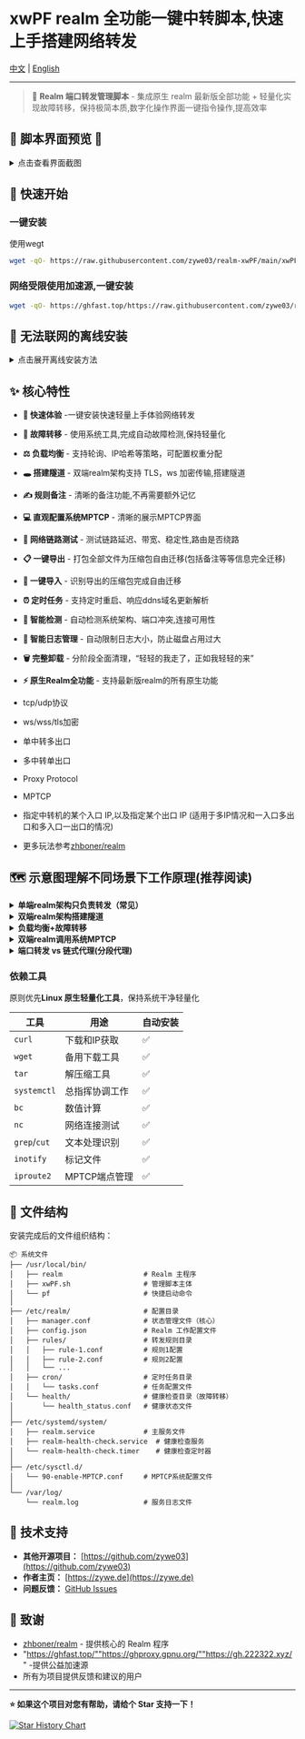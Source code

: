 # xwPF realm 全功能一键中转脚本,快速上手搭建网络转发

[中文](README.md) | [English](README_EN.md)

---

> 🛜 **Realm 端口转发管理脚本** - 集成原生 realm 最新版全部功能 + 轻量化实现故障转移，保持极简本质,数字化操作界面一键指令操作,提高效率

## 📸 脚本界面预览 📸

<details>
<summary>点击查看界面截图</summary>

**主界面**
![主界面](https://i.mji.rip/2025/07/17/00ea7f801a89bb83cf6d4cbef4a050e5.png)

**定时任务管理**
![定时任务](https://i.mji.rip/2025/07/11/46ad95de9117d32b444097ead36f9850.png)

**转发配置管理**
![配置管理](https://i.mji.rip/2025/07/17/56557ca87dee48d112b735ad78e0f65e.png)

**负载均衡与故障转移**
![负载均衡+故障转移](https://i.mji.rip/2025/07/17/e545e7ee444a0a2aa3592d080678696c.png)

**中转网络链路测试功能**
![中转网络链路测试](https://i.mji.rip/2025/07/31/2c8a2d147b63c5299bbb7aa02068726e.png)

</details>

## 🚀 快速开始

### 一键安装
使用wegt
```bash
wget -qO- https://raw.githubusercontent.com/zywe03/realm-xwPF/main/xwPF.sh | sudo bash -s install
```

### 网络受限使用加速源,一键安装

```bash
wget -qO- https://ghfast.top/https://raw.githubusercontent.com/zywe03/realm-xwPF/main/xwPF.sh | sudo bash -s install
```

## 🧭 无法联网的离线安装

<details>
<summary>点击展开离线安装方法</summary>

适用于完全无法连接网络

**下载必要文件**

在有网络的设备上下载以下文件：
- **脚本文件下载**：[xwPF.sh](https://github.com/zywe03/realm-xwPF/raw/main/xwPF.sh) (右键点击 → 另存为)
- **Realm 程序下载**（根据系统架构选择）：

| 架构 | 适用系统 | 下载链接 | 检测命令 |
|------|----------|----------|----------|
| x86_64 | 常见64位系统 | [realm-x86_64-unknown-linux-gnu.tar.gz](https://github.com/zhboner/realm/releases/download/v2.7.0/realm-x86_64-unknown-linux-gnu.tar.gz) | `uname -m` 显示 `x86_64` |
| aarch64 | ARM64系统 | [realm-aarch64-unknown-linux-gnu.tar.gz](https://github.com/zhboner/realm/releases/download/v2.7.0/realm-aarch64-unknown-linux-gnu.tar.gz) | `uname -m` 显示 `aarch64` |
| armv7 | ARM32系统（如树莓派） | [realm-armv7-unknown-linux-gnueabihf.tar.gz](https://github.com/zhboner/realm/releases/download/v2.7.0/realm-armv7-unknown-linux-gnueabihf.tar.gz) | `uname -m` 显示 `armv7l` 或 `armv6l` |

随便创建一个目录放置脚本和压缩包文件,bash指令启动脚本选择**1. 安装配置**会优先自动检测**脚本同目录下的realm文件**进行安装

</details>

## ✨ 核心特性

- **🚀 快速体验** -一键安装快速轻量上手体验网络转发
- **🔄 故障转移** - 使用系统工具,完成自动故障检测,保持轻量化
- **⚖️ 负载均衡** - 支持轮询、IP哈希等策略，可配置权重分配
- **🕳️ 搭建隧道** - 双端realm架构支持 TLS，ws 加密传输,搭建隧道
- **✍️ 规则备注** - 清晰的备注功能,不再需要额外记忆
- **💻 直观配置系统MPTCP** - 清晰的展示MPTCP界面
- **🛜 网络链路测试** - 测试链路延迟、带宽、稳定性,路由是否绕路

- **📋 一键导出** - 打包全部文件为压缩包自由迁移(包括备注等等信息完全迁移)
- **📒 一键导入** - 识别导出的压缩包完成自由迁移
- **⏰ 定时任务** - 支持定时重启、响应ddns域名更新解析
- **🔧 智能检测** - 自动检测系统架构、端口冲突,连接可用性

- **📝 智能日志管理** - 自动限制日志大小，防止磁盘占用过大
- **🗑️ 完整卸载** - 分阶段全面清理，“轻轻的我走了，正如我轻轻的来”
- **⚡ 原生Realm全功能** - 支持最新版realm的所有原生功能
- tcp/udp协议
- ws/wss/tls加密
- 单中转多出口
- 多中转单出口
- Proxy Protocol
- MPTCP
- 指定中转机的某个入口 IP,以及指定某个出口 IP (适用于多IP情况和一入口多出口和多入口一出口的情况)
- 更多玩法参考[zhboner/realm](https://github.com/zhboner/realm)

## 🗺️ 示意图理解不同场景下工作原理(推荐阅读)

<details>
<summary><strong>单端realm架构只负责转发（常见）</strong></summary>

中转机安装realm,落地机安装业务软件

中转机realm只负责原模原样把设置的监听IP：端口收到的数据包进行转发到出口机,加密解密由业务软件负责

所以整个链路的加密协议由出口机业务软件决定

![e3c0a9ebcee757b95663fc73adc4e880.png](https://i.mji.rip/2025/07/17/e3c0a9ebcee757b95663fc73adc4e880.png)

</details>

<details>
<summary><strong>双端realm架构搭建隧道</strong></summary>

中转机安装realm,落地机要安装realm和业务软件

在realm和realm之间多套一层realm支持的加密传输

#### 所以中转机realm选择的加密,伪装域名等等,必须与落地机一致,否则无法解密

![4c1f0d860cd89ca79f4234dd23f81316.png](https://i.mji.rip/2025/07/17/4c1f0d860cd89ca79f4234dd23f81316.png)

</details>

<details>
<summary><strong>负载均衡+故障转移</strong></summary>

- 同一端口转发有多个落地机
![a9f7c94e9995022557964011d35c3ad4.png](https://i.mji.rip/2025/07/15/a9f7c94e9995022557964011d35c3ad4.png)

- 前置>多中转>单落地
![2cbc533ade11a8bcbbe63720921e9e05.png](https://i.mji.rip/2025/07/17/2cbc533ade11a8bcbbe63720921e9e05.png)

- `轮询`模式 (roundrobin)

不断切换规则组里的落地机

- `IP哈希`模式 (iphash)

基于源 IP 的哈希值，决定流量走向，保证同一 IP 的请求始终落到同一落地机

- 权重即分配概率

- 故障转移

检测到某个出口故障，暂时移出负载均衡列表，恢复之后会自动添加进负载均衡列表

原生realm暂不支持故障转移

- 脚本的实现原理
```
1. systemd定时器触发 (每4秒)
   ↓
2. 执行健康检查脚本
   ↓
3. 读取规则配置文件
   ↓
4. 对每个目标执行TCP连通性检测
   ├── nc -z -w3 target port
   └── 备用: telnet target port
   ↓
5. 更新健康状态文件（原子更新）
   ├── 成功: success_count++, fail_count=0
   └── 失败: fail_count++, success_count=0
   ↓
6. 判断状态变化
   ├── 连续失败2次 → 标记为故障
   └── 连续成功2次+冷却期120秒(避免抖动频繁切换) → 标记为恢复
   ↓
7. 如有状态变化，创建更新标记文件
```

客户端可使用指令`while ($true) { (Invoke-WebRequest -Uri 'http://ifconfig.me/ip' -UseBasicParsing).Content; Start-Sleep -Seconds 1 }` 或 `while true; do curl -s ifconfig.me; echo; sleep 1; done` 实时监听IP变化情况,确定模式生效

</details>

<details>
<summary>
<strong>双端realm调用系统MPTCP</strong>
</summary>

MPTCP端点不是创建一张新的虚拟网卡，而是：
告诉MPTCP协议栈：这个IP地址可以用于MPTCP连接
指定路径：数据可以通过这个IP地址和对应的网卡传输
建立多路径：让一个TCP连接可以同时使用多个网络路径

**Q:为什么需要同时指定IP和网卡？**
网卡接口：系统需要知道这个IP地址对应哪个物理网卡，用于路由选择
IP地址：MPTCP协议需要知道可以使用哪些IP地址建立子流
192.168.1.100 dev eth0 subflow = 告诉MPTCP可以通过eth0网卡的这个IP建立连接
10.0.0.50 dev eth1 subflow = 告诉MPTCP可以通过eth1网卡的这个IP建立连接

如果想要更精细的控制，可以考虑：

服务端也设置subflow端点：
让服务端主动发起到中转机的连接，可能或许提高连接建立速度
使用fullmesh模式：
在网络环境复杂时提供更多连接路径
但会增加复杂性

</details>

<details>
<summary><strong>端口转发 vs 链式代理(分段代理)</strong></summary>

容易搞混的两个概念

**简单理解**

端口转发只负责把某个端口的流量转发到另一个端口

链式代理是这样

分成了两段代理链,所以又称为分段代理,二级代理（有机会再细讲配置）

**各有各的优点**看使用场景 | 注意有的机不允许安装代理 | 不过某些场景链式会很灵活

| 链式代理 (Chained Proxy) | 端口转发 (Port Forwarding) |
| :------------------- | :--------------------- |
| 链路的机都要安装代理软件           | 中转机安装转发,出口机安装代理        |
| 配置文件复杂度较高            | 配置文件复杂度低（L4层转发）        |
| 会有每跳解包/封包开销          | 原生 TCP/UDP 透传，理论上更快    |
| 出站控制分流更精确（每跳配置出口）    | 难出站控制                  |

</details>

### 依赖工具
原则优先**Linux 原生轻量化工具**，保持系统干净轻量化

| 工具 | 用途 | 自动安装 |
|------|------|------|
| `curl` | 下载和IP获取 | ✅ |
| `wget` | 备用下载工具 | ✅ |
| `tar` | 解压缩工具 | ✅ |
| `systemctl` |总指挥协调工作 | ✅ |
| `bc` | 数值计算 | ✅ |
| `nc` | 网络连接测试 | ✅ |
| `grep`/`cut` | 文本处理识别 | ✅ |
| `inotify` | 标记文件 | ✅ |
| `iproute2` | MPTCP端点管理 | ✅ |

## 📁 文件结构

安装完成后的文件组织结构：

```
📦 系统文件
├── /usr/local/bin/
│   ├── realm                    # Realm 主程序
│   ├── xwPF.sh                  # 管理脚本主体
│   └── pf                       # 快捷启动命令
│
├── /etc/realm/                  # 配置目录
│   ├── manager.conf             # 状态管理文件（核心）
│   ├── config.json              # Realm 工作配置文件
│   ├── rules/                   # 转发规则目录
│   │   ├── rule-1.conf          # 规则1配置
│   │   ├── rule-2.conf          # 规则2配置
│   │   └── ...
│   ├── cron/                    # 定时任务目录
│   │   └── tasks.conf           # 任务配置文件
│   └── health/                  # 健康检查目录（故障转移）
│       └── health_status.conf   # 健康状态文件
│
├── /etc/systemd/system/
│   ├── realm.service            # 主服务文件
│   ├── realm-health-check.service  # 健康检查服务
│   └── realm-health-check.timer    # 健康检查定时器
│
├── /etc/sysctl.d/
│   └── 90-enable-MPTCP.conf     # MPTCP系统配置文件
│
└── /var/log/
    └── realm.log                # 服务日志文件
```

## 🤝 技术支持

- **其他开源项目：** [https://github.com/zywe03](https://github.com/zywe03)
- **作者主页：** [https://zywe.de](https://zywe.de)
- **问题反馈：** [GitHub Issues](https://github.com/zywe03/realm-xwPF/issues)

## 🙏 致谢

- [zhboner/realm](https://github.com/zhboner/realm) - 提供核心的 Realm 程序
- "https://ghfast.top/""https://ghproxy.gpnu.org/""https://gh.222322.xyz/"  -提供公益加速源
- 所有为项目提供反馈和建议的用户

---

**⭐ 如果这个项目对您有帮助，请给个 Star 支持一下！**

[![Star History Chart](https://api.star-history.com/svg?repos=zywe03/realm-xwPF&type=Date)](https://www.star-history.com/#zywe03/realm-xwPF&Date)